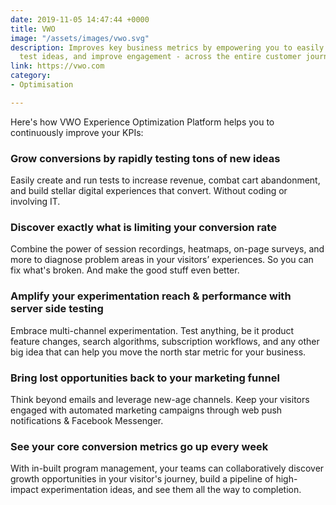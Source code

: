 ```yaml
---
date: 2019-11-05 14:47:44 +0000
title: VWO
image: "/assets/images/vwo.svg"
description: Improves key business metrics by empowering you to easily discover insights,
  test ideas, and improve engagement - across the entire customer journey.
link: https://vwo.com
category:
- Optimisation

---
```

Here's how VWO Experience Optimization Platform helps you to continuously improve your KPIs:

### Grow conversions by rapidly testing tons of new ideas

Easily create and run tests to increase revenue, combat cart abandonment, and build stellar digital experiences that convert. Without coding or involving IT.

### Discover exactly what is limiting your conversion rate

Combine the power of session recordings, heatmaps, on-page surveys, and more to diagnose problem areas in your visitors’ experiences. So you can fix what's broken. And make the good stuff even better.

### Amplify your experimentation reach & performance with server side testing

Embrace multi-channel experimentation. Test anything, be it product feature changes, search algorithms, subscription workflows, and any other big idea that can help you move the north star metric for your business.

### Bring lost opportunities back to your marketing funnel

Think beyond emails and leverage new-age channels. Keep your visitors engaged with automated marketing campaigns through web push notifications & Facebook Messenger.

### See your core conversion metrics go up every week

With in-built program management, your teams can collaboratively discover growth opportunities in your visitor's journey, build a pipeline of high-impact experimentation ideas, and see them all the way to completion.